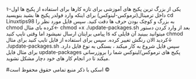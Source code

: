 ⚕️-یکی از بزرگ ترین پکیج های‌ آموزشی برای تازه کارها
برای استفاده از پکیج ها اول داخل ترمینال(ترموکس-لینوکس) 
برای اینکه وارد فولدر پکیج ها بشید بنویسید cd Linuxtips98 به بزرگ و کوچک بودن حرف ها دقت کنید.
سپس فایل مورد نظر را chmod کرده بای مثال←  chmod +x ./update-packages.sh 
بعد از وارد کردن دستور پیامی برایتان ارسال نمیشود اما وقتی تایپ کنید ls میتوانید ببینید
آن فایلی که chmod کردید الان رنگش تغییر کرده.
سپس برای استفاده از فایل تایپ کنید برای مثال↓
./update-packages.sh
سپس فایل شروع به کار میکند ، بستگی به نوع فایل دارد.
برای مثال فایل update-packages پکیج های ترموکس/لینوکس شما را بروزرسانی میکند تا در انجام کار های خود دچار مشکل نشوید.




#اسکی با ذکر منبع
تمامی حقوق محفوظ است © 
